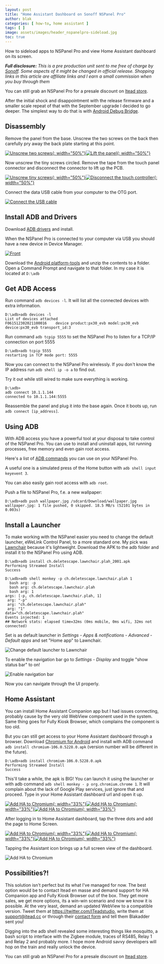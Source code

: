 ```yaml
---
layout: post
title: "Home Assistant Dashboard on Sonoff NSPanel Pro"
author: blak
categories: [ how-to, home assistant ]
tags: [ ]
image: assets/images/header_nspanelpro-sideload.jpg
toc: true
---
```


How to sideload apps to NSPanel Pro and view Home Assistant dashboard on its screen.

_**Full disclosure:** This is a pre production unit sent to me free of charge by [Sonoff](https://itead.cc/ref/34/). Some aspects of it might be changed in official release. Shopping links in this article are affiliate links and I earn a small commission when you buy through them_

You can still grab an NSPanel Pro for a presale discount on [Itead store](https://itead.cc/product/sonoff-nspanel-pro-smart-home-control-panel/ref/34/).

After the initial shock and disappointment with the release firmware and a smaller scale repeat of that with the September upgrade I decided to go deeper. The simplest way to do that is with [Android Debug Bridge](https://developer.android.com/studio/command-line/adb).

## Disassembly

Remove the panel from the base. Unscrew the two screws on the back then carefully pry away the back plate starting at this point.

[![Unscrew two screws](/assets/images/nspanelpro-sideload/open1.jpg){: width="50%"}](/assets/images/nspanelpro-sideload/open1.jpg)[![Lift the panel](/assets/images/nspanelpro-sideload/open2.jpg){: width="50%"}](/assets/images/nspanelpro-sideload/open2.jpg)

Now unscrew the tiny screws circled. Remove the tape from the touch panel connector and disconnect the connector to lift up the PCB.

[![Unscrew tiny screws](/assets/images/nspanelpro-sideload/open3.jpg){: width="50%"}](/assets/images/nspanelpro-sideload/open3.jpg)[![Disconnect the touch controller](/assets/images/nspanelpro-sideload/open4.jpg){: width="50%"}](/assets/images/nspanelpro-sideload/open4.jpg)

Connect the data USB cable from your computer to the OTG port.

[![Connect the USB cable](/assets/images/nspanelpro-sideload/open5.jpg)](/assets/images/nspanelpro-sideload/open5.jpg)

## Install ADB and Drivers

Download [ADB drivers](https://developer.android.com/studio/run/win-usb) and install.

When the NSPanel Pro is connected to your computer via USB you should have a new device in Device Manager.

[![Front](/assets/images/nspanelpro-sideload/device_manager.jpg)](/assets/images/nspanelpro-sideload/device_manager.jpg)

Download the [Android platform-tools](https://dl.google.com/android/repository/platform-tools-latest-windows.zip) and unzip the contents to a folder. Open a Command Prompt and navigate to that folder. In my case it is located at `D:\adb`

## Get ADB Access

Run command `adb devices -l`. It will list all the connected devices with extra information.

```dos
D:\adb>adb devices -l
List of devices attached
F061512302021100016    device product:px30_evb model:px30_evb device:px30_evb transport_id:3
```

Run command `adb tcpip 5555` to set the NSPanel Pro to listen for a TCP/IP connection on port 5555

```dos
D:\adb>adb tcpip 5555
restarting in TCP mode port: 5555
```

Now you can connect to the NSPanel Pro wirelessly. If you don't know the IP address run `adb shell ip -o a` to find out.

Try it out while still wired to make sure everything is working.

```dos
D:\adb>
adb connect 10.1.1.144
connected to 10.1.1.144:5555
```

Reassemble the panel and plug it into the base again. Once it boots up, run `adb connect [ip_address]`.

## Using ADB

With ADB access you have a powerful tool at your disposal to take control of the NSPanel Pro. You can use to install and uninstall apps, list running processes, free memory and even gain root access.

Here's a list of [ADB commands](https://technastic.com/adb-commands-list-adb-cheat-sheet/) you can use on your NSPanel Pro.

A useful one is a simulated press of the Home button with `adb shell input keyevent 3`.

You can also easily gain root access with `adb root`.

Push a file to NSPanel Pro, f.e. a new wallpaper:

```shell
D:\adb>adb push wallpaper.jpg /sdcard/Download/wallpaper.jpg
wallpaper.jpg: 1 file pushed, 0 skipped. 18.5 MB/s (52101 bytes in 0.003s)
```

## Install a Launcher

To make working with the NSPanel easier you need to change the default launcher, eWeLink Control Panel, to a more standard one. My pick was [Lawnchair](https://f-droid.org/en/packages/ch.deletescape.lawnchair.plah/) because it's lightweight. Download the APK to the adb folder and install it to the NSPanel Pro using ADB.

```shell
D:\adb>adb install ch.deletescape.lawnchair.plah_2001.apk
Performing Streamed Install
Success
```

```shell
D:\adb>adb shell monkey -p ch.deletescape.lawnchair.plah 1
  bash arg: -p
  bash arg: ch.deletescape.lawnchair.plah
  bash arg: 1
args: [-p, ch.deletescape.lawnchair.plah, 1]
 arg: "-p"
 arg: "ch.deletescape.lawnchair.plah"
 arg: "1"
data="ch.deletescape.lawnchair.plah"
Events injected: 1
## Network stats: elapsed time=32ms (0ms mobile, 0ms wifi, 32ms not connected)
```

Set is as default launcher in *Settings - Apps & notifications - Advanced - Default apps* and set "Home app" to Lawnchair.

![Change default launcher to Lawnchair](/assets/images/nspanelpro-sideload/defaultlauncher.jpg)

To enable the navigation bar go to *Settings - Display* and toggle "show status bar" to on!

![Enable navigation bar](/assets/images/nspanelpro-sideload/statusbar.jpg)

Now you can navigate through the UI properly.

## Home Assistant

You can install Home Assistant Companion app but I had issues connecting, probably cause by the very old WebView component used in the system. Same thing goes for Fully Kiosk Browser, which complains the component is too old.

But you can still get access to your Home Assistant dashboard through a browser. Download [Chromium for Android](https://droidbang.com/link/chromium-android) and install with ADB command `adb install chromium-106.0.5228.0.apk` (version number will be different in the future).

```shell
D:\adb>adb install chromium-106.0.5228.0.apk
Performing Streamed Install
Success
```

This'll take a while, the apk is BIG! You can launch it using the launcher or with adb command `adb shell monkey - p org.chromium.chrome 1`. It will complain about the lack of Google Play services, just ignore that and proceed. Type in your Home Assistant dashboard url and open it up. 

[![Add HA to Chromium](/assets/images/nspanelpro-sideload/chromium1.jpg){: width="33%"}](/assets/images/nspanelpro-sideload/chromium1.jpg)[![Add HA to Chromium](/assets/images/nspanelpro-sideload/chromium2.jpg){: width="33%"}](/assets/images/nspanelpro-sideload/chromium2.jpg)[![Add HA to Chromium](/assets/images/nspanelpro-sideload/chromium3.jpg){: width="33%"}](/assets/images/nspanelpro-sideload/chromium3.jpg)

After logging in to Home Assistant dashboard, tap the three dots and add the page to Home Screen.

[![Add HA to Chromium](/assets/images/nspanelpro-sideload/chromium4.jpg){: width="33%"}](/assets/images/nspanelpro-sideload/chromium4.jpg)[![Add HA to Chromium](/assets/images/nspanelpro-sideload/chromium5.jpg){: width="33%"}](/assets/images/nspanelpro-sideload/chromium5.jpg)[![Add HA to Chromium](/assets/images/nspanelpro-sideload/chromium6.jpg){: width="33%"}](/assets/images/nspanelpro-sideload/chromium6.jpg)

Tapping the Assistant icon brings up a full screen view of the dashboard.

![Add HA to Chromium](/assets/images/nspanelpro-sideload/chromium7.jpg)

## Possibilities?!

This solution isn't perfect but its what I've managed for now. The best option would be to contact Itead en masse and demand support for HA Companion app and Fully Kiosk Browser out of the box. They get more sales, we get more options, its a win-win scenario and now we know it is possible. At the very least, demand an updated WebView to a compatible version. Tweet them at https://twitter.com/ITeadstudio, write them at support@itead.cc or through their [contact form](https://itead.cc/contact/) and tell them Blakadder sent you!

Digging into the adb shell revealed some interesting things like mosquitto, a bash script to interface with the Zigbee module, traces of RS485, Relay 1 and Relay 2 and probably more. I hope more Android savvy developers will hop on the train and really unlock the device.

You can still grab an NSPanel Pro for a presale discount on [Itead store](https://itead.cc/product/sonoff-nspanel-pro-smart-home-control-panel/ref/34/).